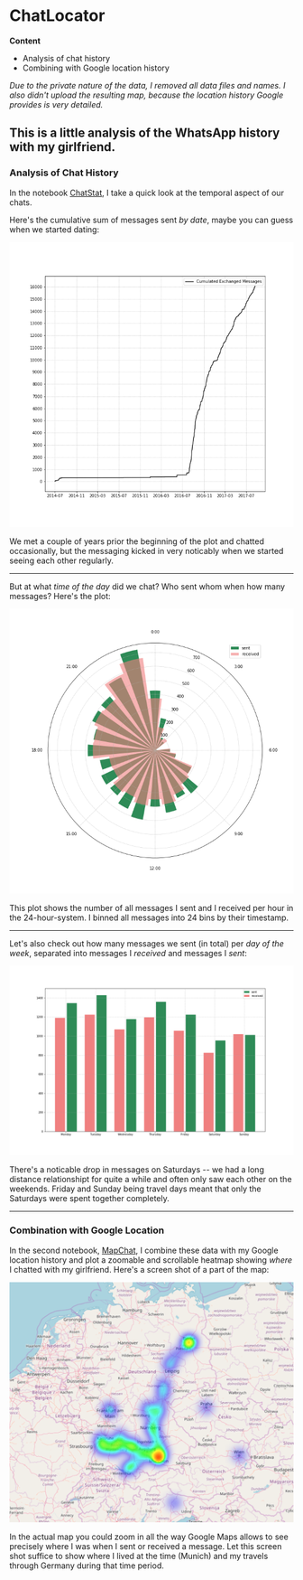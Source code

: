 # ChatLocator

**Content**

- Analysis of chat history
- Combining with Google location history

*Due to the private nature of the data, I removed all data files and names. I also didn't upload the resulting map, because the location history Google provides is very detailed.*


## This is a little analysis of the WhatsApp history with my girlfriend.

### Analysis of Chat History
In the notebook [ChatStat](ChatStat.ipynb), I take a quick look at the temporal aspect of our chats. 

Here's the cumulative sum of messages sent *by date*, maybe you can guess when we started dating:

![Cumulative Sum of Messages](SumOfMessages.png "Can you guess when we started dating?")

We met a couple of years prior the beginning of the plot and chatted occasionally, but the messaging kicked in very noticably when we started seeing each other regularly.

---------

But at what *time of the day* did we chat? Who sent whom when how many messages? Here's the plot:

![Messages by Time](ClockPlot.png "Sleeping schedule is quite obviusly broken")

This plot shows the number of all messages I sent and I received per hour in the 24-hour-system. I binned all messages into 24 bins by their timestamp.

----------

Let's also check out how many messages we sent (in total) per *day of the week*, separated into messages I *received* and messages I *sent*:

![Messages by Day](DailyPlot.png "Hooray for weekends")

There's a noticable drop in messages on Saturdays -- we had a long distance relationshipt for quite a while and often only saw each other on the weekends. Friday and Sunday being travel days meant that only the Saturdays were spent together completely.

---------

### Combination with Google Location
In the second notebook, [MapChat](MapChat.ipynb), I combine these data with my Google location history and plot a zoomable and scrollable heatmap showing *where* I chatted with my girlfriend. Here's a screen shot of a part of the map:

![Screen Shot of the Heatmap-Map](SampleScreenshot.png "Surveillance..." )

In the actual map you could zoom in all the way Google Maps allows to see precisely where I was when I sent or received a message. Let this screen shot suffice to show where I lived at the time (Munich) and my travels through Germany during that time period.

